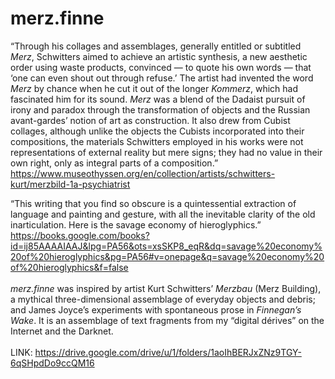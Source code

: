 # merz.finne

“Through his collages and assemblages, generally entitled or subtitled <i>Merz</i>, Schwitters aimed to achieve an artistic synthesis, a new aesthetic order using waste products, convinced — to quote his own words — that ‘one can even shout out through refuse.’ The artist had invented the word <i>Merz</i> by chance when he cut it out of the longer <i>Kommerz</i>, which had fascinated him for its sound. <i>Merz</i> was a blend of the Dadaist pursuit of irony and paradox through the transformation of objects and the Russian avant-gardes’ notion of art as construction. It also drew from Cubist collages, although unlike the objects the Cubists incorporated into their compositions, the materials Schwitters employed in his works were not representations of external reality but mere signs; they had no value in their own right, only as integral parts of a composition.”
<br>
https://www.museothyssen.org/en/collection/artists/schwitters-kurt/merzbild-1a-psychiatrist<br>

“This writing that you find so obscure is a quintessential extraction of language and painting and gesture, with all the inevitable clarity of the old inarticulation. Here is the savage economy of hieroglyphics.”
<br>
https://books.google.com/books?id=ij85AAAAIAAJ&lpg=PA56&ots=xsSKP8_eqR&dq=savage%20economy%20of%20hieroglyphics&pg=PA56#v=onepage&q=savage%20economy%20of%20hieroglyphics&f=false<br>
<br>
<i>merz.finne</i> was inspired by artist Kurt Schwitters’ <i>Merzbau</i> (Merz Building), a mythical three-dimensional assemblage of everyday objects and debris; and James Joyce’s experiments with spontaneous prose in <i>Finnegan’s Wake</i>. It is an assemblage of text fragments from my “digital dérives” on the Internet and the Darknet.<br>
<br>
LINK: https://drive.google.com/drive/u/1/folders/1aoIhBERJxZNz9TGY-6qSHpdDo9ccQM16
